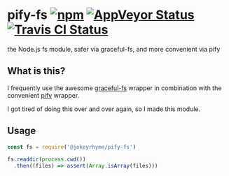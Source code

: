 # pify-fs [![npm](https://img.shields.io/npm/v/pify-fs.svg?maxAge=2592000)](https://www.npmjs.com/package/pify-fs) [![AppVeyor Status](https://ci.appveyor.com/api/projects/status/github/jokeyrhyme/pify-fs?branch=master&svg=true)](https://ci.appveyor.com/project/jokeyrhyme/pify-fs) [![Travis CI Status](https://travis-ci.org/jokeyrhyme/pify-fs.svg?branch=master)](https://travis-ci.org/jokeyrhyme/pify-fs)

the Node.js fs module, safer via graceful-fs, and more convenient via pify


## What is this?

I frequently use the awesome [graceful-fs](https://www.npmjs.com/package/graceful-fs) wrapper in combination with the convenient [pify](https://www.npmjs.com/package/pify) wrapper.

I got tired of doing this over and over again, so I made this module.


## Usage

```js
const fs = require('@jokeyrhyme/pify-fs')

fs.readdir(process.cwd())
  .then((files) => assert(Array.isArray(files)))
```

